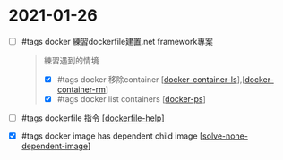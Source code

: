# 2021-01-26

- [ ] #tags docker 練習dockerfile建置.net framework專案
    > 練習遇到的情境
    > - [x] #tags docker 移除container [[docker-container-ls]],[[docker-container-rm]]
    > - [x] #tags docker list containers [[docker-ps]]
- [ ] #tags dockerfile 指令 [[dockerfile-help]]
- [x] #tags docker image has dependent child image [[solve-none-dependent-image]]


[//begin]: # "Autogenerated link references for markdown compatibility"
[docker-container-ls]: ../../../../develop/tool/virtualization/docker/docker-container-ls.md "Docker Container Ls"
[docker-container-rm]: ../../../../develop/tool/virtualization/docker/docker-container-rm.md "Docker Container rm"
[docker-ps]: ../../../../develop/tool/virtualization/docker/docker-ps.md "Docker Ps"
[dockerfile-help]: ../../../../develop/tool/virtualization/docker/dockerfile-help.md "Dockerfile"
[solve-none-dependent-image]: ../../../../develop/tool/virtualization/docker/solve-none-dependent-image.md "Solve None Dependent Image"
[//end]: # "Autogenerated link references"